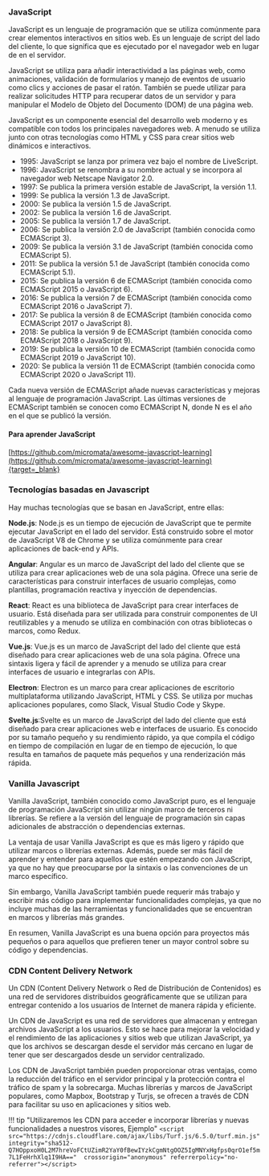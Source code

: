       


### JavaScript
JavaScript es un lenguaje de programación que se utiliza comúnmente para crear elementos interactivos en sitios web. Es un lenguaje de script del lado del cliente, lo que significa que es ejecutado por el navegador web en lugar de en el servidor.

JavaScript se utiliza para añadir interactividad a las páginas web, como animaciones, validación de formularios y manejo de eventos de usuario como clics y acciones de pasar el ratón. También se puede utilizar para realizar solicitudes HTTP para recuperar datos de un servidor y para manipular el Modelo de Objeto del Documento (DOM) de una página web.

JavaScript es un componente esencial del desarrollo web moderno y es compatible con todos los principales navegadores web. A menudo se utiliza junto con otras tecnologías como HTML y CSS para crear sitios web dinámicos e interactivos.

* 1995: JavaScript se lanza por primera vez bajo el nombre de LiveScript.
* 1996: JavaScript se renombra a su nombre actual y se incorpora al navegador web Netscape Navigator 2.0.
* 1997: Se publica la primera versión estable de JavaScript, la versión 1.1.
* 1999: Se publica la versión 1.3 de JavaScript.
* 2000: Se publica la versión 1.5 de JavaScript.
* 2002: Se publica la versión 1.6 de JavaScript.
* 2005: Se publica la versión 1.7 de JavaScript.
* 2006: Se publica la versión 2.0 de JavaScript (también conocida como ECMAScript 3).
* 2009: Se publica la versión 3.1 de JavaScript (también conocida como ECMAScript 5).
* 2011: Se publica la versión 5.1 de JavaScript (también conocida como ECMAScript 5.1).
* 2015: Se publica la versión 6 de ECMAScript (también conocida como ECMAScript 2015 o JavaScript 6).
* 2016: Se publica la versión 7 de ECMAScript (también conocida como ECMAScript 2016 o JavaScript 7).
* 2017: Se publica la versión 8 de ECMAScript (también conocida como ECMAScript 2017 o JavaScript 8).
* 2018: Se publica la versión 9 de ECMAScript (también conocida como ECMAScript 2018 o JavaScript 9).
* 2019: Se publica la versión 10 de ECMAScript (también conocida como ECMAScript 2019 o JavaScript 10).
* 2020: Se publica la versión 11 de ECMAScript (también conocida como ECMAScript 2020 o JavaScript 11).


Cada nueva versión de ECMAScript añade nuevas características y mejoras al lenguaje de programación JavaScript. Las últimas versiones de ECMAScript también se conocen como ECMAScript N, donde N es el año en el que se publicó la versión.

#### Para aprender JavaScript

[https://github.com/micromata/awesome-javascript-learning](https://github.com/micromata/awesome-javascript-learning){target=_blank}


### Tecnologías basadas en Javascript

Hay muchas tecnologías que se basan en JavaScript, entre ellas:

**Node.js**: Node.js es un tiempo de ejecución de JavaScript que te permite ejecutar JavaScript en el lado del servidor. Está construido sobre el motor de JavaScript V8 de Chrome y se utiliza comúnmente para crear aplicaciones de back-end y APIs.

**Angular**: Angular es un marco de JavaScript del lado del cliente que se utiliza para crear aplicaciones web de una sola página. Ofrece una serie de características para construir interfaces de usuario complejas, como plantillas, programación reactiva y inyección de dependencias.

**React**: React es una biblioteca de JavaScript para crear interfaces de usuario. Está diseñada para ser utilizada para construir componentes de UI reutilizables y a menudo se utiliza en combinación con otras bibliotecas o marcos, como Redux.

**Vue.js**: Vue.js es un marco de JavaScript del lado del cliente que está diseñado para crear aplicaciones web de una sola página. Ofrece una sintaxis ligera y fácil de aprender y a menudo se utiliza para crear interfaces de usuario e integrarlas con APIs.

**Electron**: Electron es un marco para crear aplicaciones de escritorio multiplataforma utilizando JavaScript, HTML y CSS. Se utiliza por muchas aplicaciones populares, como Slack, Visual Studio Code y Skype.

**Svelte.js**:Svelte es un marco de JavaScript del lado del cliente que está diseñado para crear aplicaciones web e interfaces de usuario. Es conocido por su tamaño pequeño y su rendimiento rápido, ya que compila el código en tiempo de compilación en lugar de en tiempo de ejecución, lo que resulta en tamaños de paquete más pequeños y una renderización más rápida.

### Vanilla Javascript

Vanilla JavaScript, también conocido como JavaScript puro, es el lenguaje de programación JavaScript sin utilizar ningún marco de terceros ni librerías. Se refiere a la versión del lenguaje de programación sin capas adicionales de abstracción o dependencias externas.

La ventaja de usar Vanilla JavaScript es que es más ligero y rápido que utilizar marcos o librerías externas. Además, puede ser más fácil de aprender y entender para aquellos que estén empezando con JavaScript, ya que no hay que preocuparse por la sintaxis o las convenciones de un marco específico.

Sin embargo, Vanilla JavaScript también puede requerir más trabajo y escribir más código para implementar funcionalidades complejas, ya que no incluye muchas de las herramientas y funcionalidades que se encuentran en marcos y librerías más grandes.

En resumen, Vanilla JavaScript es una buena opción para proyectos más pequeños o para aquellos que prefieren tener un mayor control sobre su código y dependencias.

### CDN Content Delivery Network 
Un CDN (Content Delivery Network o Red de Distribución de Contenidos) es una red de servidores distribuidos geográficamente que se utilizan para entregar contenido a los usuarios de Internet de manera rápida y eficiente.

Un CDN de JavaScript es una red de servidores que almacenan y entregan archivos JavaScript a los usuarios. Esto se hace para mejorar la velocidad y el rendimiento de las aplicaciones y sitios web que utilizan JavaScript, ya que los archivos se descargan desde el servidor más cercano en lugar de tener que ser descargados desde un servidor centralizado.

Los CDN de JavaScript también pueden proporcionar otras ventajas, como la reducción del tráfico en el servidor principal y la protección contra el tráfico de spam y la sobrecarga. Muchas librerías y marcos de JavaScript populares, como Mapbox, Bootstrap y Turjs, se ofrecen a través de CDN para facilitar su uso en aplicaciones y sitios web.

!!! tip "Utilizaremos les CDN para acceder e incorporar librerías y nuevas funcionalidades a nuestros visores, Ejemplo"
    ```
       <script src="https://cdnjs.cloudflare.com/ajax/libs/Turf.js/6.5.0/turf.min.js"
        integrity="sha512-Q7HOppxoH0L2M7hreVoFCtUZimR2YaY0fBewIYzkCgmNtgOOZ5IgMNYxHgfps0qrO1ef5m7L1FeHrhXlq1I9HA==" 
        crossorigin="anonymous" referrerpolicy="no-referrer"></script>
    ```